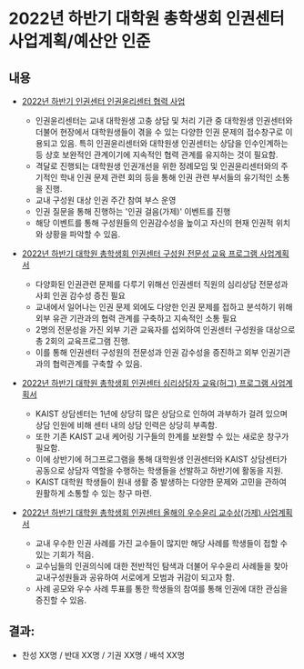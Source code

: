 
2022년 하반기 대학원 총학생회 인권센터 사업계획/예산안 인준
===

## 내용

- [2022년 하반기 인권센터 인권윤리센터 협력 사업](agenda05-1.md)
   - 인권윤리센터는 교내 대학원생 고충 상담 및 처리 기관 중 대학원생 인권센터와 더불어 현장에서 대학원생들이 겪을 수 있는 다양한 인권 문제의 접수창구로 이용되고 있음. 특히 인권윤리센터와 대학원생 인권센터는 상담을 인수인계하는 등 상호 보완적인 관계이기에 지속적인 협력 관계를 유지하는 것이 필요함. 
   - 격달로 진행되는 대학원생 인권개선을 위한 정례모임 및 인권윤리센터와의 주기적인 학내 인권 문제 관련 회의 등을 통해 인권 관련 부서들의 유기적인 소통을 진행.
   - 교내 구성원 대상 인권 주간 참여 부스 운영
  - 인권 질문을 통해 진행하는 '인권 걸음(가제)' 이벤트를 진행
  - 해당 이벤트를 통해 구성원들의 인권감수성을 높이고 자신의 현재 인권적 위치와 상황을 파악할 수 있음.

- [2022년 하반기 대학원 총학생회 인권센터 구성원 전문성 교육 프로그램 사업계획서](agenda05-2.md)
   - 다양화된 인권관련 문제를 다루기 위해선 인권센터 직원의 심리상담 전문성과 사회 인권 감수성 증진 필요 
   - 교내에서 일어나는 인권 문제 외에도 다양한 인권 문제를 접하고 분석하기 위해 외부 유관 기관과의 협력 관계를 구축하고 지속적인 소통 필요
   - 2명의 전문성을 가진 외부 기관 교육자를 섭외하여 인권센터 구성원을 대상으로 총 2회의 교육프로그램 진행.
   - 이를 통해 인권센터 구성원의 전문성과 인권 감수성을 증진하고 외부 인권기관과의 협력관계를 구축할 수 있음.

- [2022년 하반기 대학원 총학생회 인권센터 심리상담자 교육(허그) 프로그램 사업계획서](agenda05-3.md)
   - KAIST 상담센터는 1년에 상당히 많은 상담으로 인하여 과부하가 걸려 있으며 상담 인원에 비해 센터 내의 상담 인력은 상당히 부족함. 
   - 또한 기존 KAIST 교내 케어링 기구들의 한계를 보완할 수 있는 새로운 창구가 필요함. 
   - 이에 상반기에 허그프로그램을 통해 대학원생 인권센터와 KAIST 상담센터가 공동으로 상담자 역할을 수행하는 학생들을 선발하고 하반기에 활동을 지원.
   - KAIST 대학원 학생들이 원내 생활 중 발생하는 다양한 문제와 고민을 관하여 원활하게 소통할 수 있는 창구 마련.

- [2022년 하반기 대학원 총학생회 인권센터 올해의 우수윤리 교수상(가제) 사업계획서](agenda05-4.md)
   - 교내 우수한 인권 사례를 가진 교수들이 많지만 해당 사례를 학생들이 접할 수 있는 기회가 적음.
   - 교수님들의 인권의식에 대한 전반적인 탐색과 더불어 우수윤리 사례들을 찾아 교내구성원들과 공유하여 서로에게 모범과 귀감이 되고자 함. 
   - 사례 공모와 우수 사례 투표를 통한 학생들의 참여를 통해 인권에 대한 관심을 증진할 수 있음. 

## 결과:
- 찬성 XX명 / 반대 XX명 / 기권 XX명 / 배석 XX명

